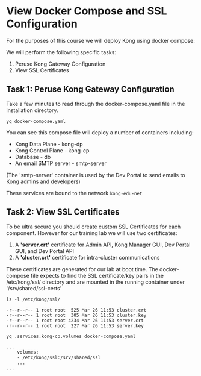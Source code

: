 # View Docker Compose and SSL Configuration

For the purposes of this course we will deploy Kong using docker compose:

We will perform the following specific tasks:
1. Peruse Kong Gateway Configuration
2. View SSL Certificates

## Task 1: Peruse Kong Gateway Configuration

Take a few minutes to read through the docker-compose.yaml file in the installation directory.

```shell
yq docker-compose.yaml
```

You can see this compose file will deploy a number of containers including: 

- Kong Data Plane - kong-dp
- Kong Control Plane - kong-cp
- Database - db
- An email SMTP server - smtp-server

(The 'smtp-server' container is used by the Dev Portal to send emails to Kong admins and developers)

These services are bound to the network `kong-edu-net` 

## Task 2: View SSL Certificates

To be ultra secure you should create custom SSL Certificates for each component. However for our training lab we will use two certificates:

1. A **'server.crt'** certificate for Admin API, Kong Manager GUI, Dev Portal GUI, and Dev Portal API
2. A **'cluster.crt'** certificate for intra-cluster communications

These certificates are generated for our lab at boot time.  The docker-compose file expects to find the SSL certificate/key pairs in the /etc/kong/ssl/ directory and are mounted in the running container under '/srv/shared/ssl-certs'


```shell
ls -l /etc/kong/ssl/
```
```
-r--r--r-- 1 root root  525 Mar 26 11:53 cluster.crt
-r--r--r-- 1 root root  305 Mar 26 11:53 cluster.key
-r--r--r-- 1 root root 4234 Mar 26 11:53 server.crt
-r--r--r-- 1 root root  227 Mar 26 11:53 server.key
```

```shell
yq .services.kong-cp.volumes docker-compose.yaml
```
```
...
    volumes:
    - /etc/kong/ssl:/srv/shared/ssl
    ...
...
```

